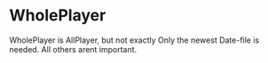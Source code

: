 # WholePlayer
WholePlayer is AllPlayer, but not exactly
Only the newest Date-file is needed. All others arent important.
